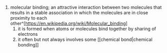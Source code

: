 1. molecular binding; an attractive interaction between two molecules that results in a stable association in which the molecules are in close proximity to each other^[https://en.wikipedia.org/wiki/Molecular_binding]
	1. it is formed when atoms or molecules bind together by sharing of electrons
	2. it often but not always involves some [[chemical bond|chemical bonding]]